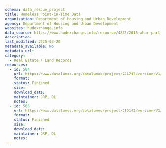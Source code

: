 ```yaml
---
schema: data_rescue_project 
title: Homeless Point-in-Time Data
organization: Department of Housing and Urban Development
agency: Department of Housing and Urban Development
websites: hudexchange.info
data_source: https://www.hudexchange.info/resource/4832/2015-ahar-part-1-pit-estimates-of-homelessness/
description: 
last_modified: 2025-03-20
metadata_available: No
metadata_url: 
category:
  - Real Estate / Land Records
resources:
  - id: 504
    url: https://www.datalumos.org/datalumos/project/221747/version/V1/view
    format: 
    status: Finished
    size: 
    download_date: 
    maintainer: DRP, DL
    notes: 
  - id: 505
    url: https://www.datalumos.org/datalumos/project/219142/version/V1/view
    format: 
    status: Finished
    size: 
    download_date: 
    maintainer: DRP, DL
    notes: 
---
```

